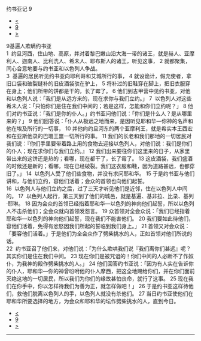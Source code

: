 ﻿





 约书亚记 9




* [<](bible/JOS08.md)
* [9](bible/JOS.md)
* [>](bible/JOS10.md)



 
9基遍人欺瞒约书亚  
1  约旦河西，住山地、高原，并对着黎巴嫩山沿大海一带的诸王，就是赫人、亚摩利人、迦南人、比利洗人、希未人、耶布斯人的诸王，听见这事， 
2 就都聚集，同心合意地要与约书亚和以色列人争战。  
3  基遍的居民听见约书亚向耶利哥和艾城所行的事， 
4 就设诡计，假充使者，拿旧口袋和破裂缝补的旧皮酒袋驮在驴上， 
5 将补过的旧鞋穿在脚上，把旧衣服穿在身上；他们所带的饼都是干的，长了霉了。 
6 他们到吉甲营中见约书亚，对他和以色列人说：「我们是从远方来的，现在求你与我们立约。」 
7  以色列人对这些希未人说：「只怕你们是住在我们中间的；若是这样，怎能和你们立约呢？」 
8 他们对约书亚说：「我们是你的仆人。」约书亚问他们说：「你们是什么人？是从哪里来的？」 
9 他们回答说：「仆人从极远之地而来，是因听见耶和华—你神的名声和他在埃及所行的一切事， 
10 并他向约旦河东的两个亚摩利王，就是希实本王西宏和在亚斯他录的巴珊王噩一切所行的事。 
11 我们的长老和我们那地的一切居民对我们说：『你们手里要带着路上用的食物去迎接以色列人，对他们说：我们是你们的仆人；现在求你们与我们立约。』 
12 我们出来要往你们这里来的日子，从家里带出来的这饼还是热的；看哪，现在都干了，长了霉了。 
13 这皮酒袋，我们盛酒的时候还是新的；看哪，现在已经破裂。我们这衣服和鞋，因为道路甚远，也都穿旧了。」 
14  以色列人受了他们些食物，并没有求问耶和华。 
15 于是约书亚与他们讲和，与他们立约，容他们活着；会众的首领也向他们起誓。  
16  以色列人与他们立约之后，过了三天才听见他们是近邻，住在以色列人中间的。 
17  以色列人起行，第三天到了他们的城邑，就是基遍、基非拉、比录、基列·耶琳。 
18 因为会众的首领已经指着耶和华—以色列的神向他们起誓，所以以色列人不击杀他们；全会众就向首领发怨言。 
19 众首领对全会众说：「我们已经指着耶和华—以色列的神向他们起誓，现在我们不能害他们。 
20 我们要如此待他们，容他们活着，免得有忿怒因我们所起的誓临到我们身上。」 
21 首领又对会众说：「要容他们活着。」于是他们为全会众作了劈柴挑水的人，正如首领对他们所说的话。  
22  约书亚召了他们来，对他们说：「为什么欺哄我们说『我们离你们甚远』呢？其实你们是住在我们中间。 
23 现在你们是被咒诅的！你们中间的人必断不了作奴仆，为我神的殿作劈柴挑水的人。」 
24 他们回答约书亚说：「因为有人实在告诉你的仆人，耶和华—你的神曾吩咐他的仆人摩西，把这全地赐给你们，并在你们面前灭绝这地的一切居民，所以我们为你们的缘故甚怕丧命，就行了这事。 
25 现在我们在你手中，你以怎样待我们为善为正，就怎样做吧！」 
26 于是约书亚这样待他们，救他们脱离以色列人的手，以色列人就没有杀他们。 
27 当日约书亚使他们在耶和华所要选择的地方，为会众和耶和华的坛作劈柴挑水的人，直到今日。 
* [<](bible/JOS08.md)
* [9](bible/JOS.md)
* [>](bible/JOS10.md)





---









